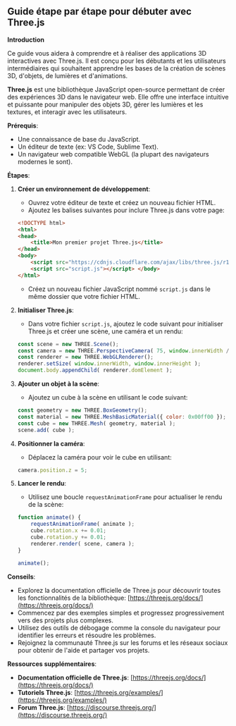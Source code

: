 ## Guide étape par étape pour débuter avec Three.js

**Introduction**

Ce guide vous aidera à comprendre et à réaliser des applications 3D interactives avec Three.js. Il est conçu pour les débutants et les utilisateurs intermédiaires qui souhaitent apprendre les bases de la création de scènes 3D, d'objets, de lumières et d'animations.

**Three.js** est une bibliothèque JavaScript open-source permettant de créer des expériences 3D dans le navigateur web. Elle offre une interface intuitive et puissante pour manipuler des objets 3D, gérer les lumières et les textures, et interagir avec les utilisateurs.

**Prérequis**:

* Une connaissance de base du JavaScript.
* Un éditeur de texte (ex: VS Code, Sublime Text).
* Un navigateur web compatible WebGL (la plupart des navigateurs modernes le sont).

**Étapes**:

1. **Créer un environnement de développement**:

   * Ouvrez votre éditeur de texte et créez un nouveau fichier HTML.
   * Ajoutez les balises suivantes pour inclure Three.js dans votre page:

   ```html
   <!DOCTYPE html>
   <html>
   <head>
       <title>Mon premier projet Three.js</title>
   </head>
   <body>
       <script src="https://cdnjs.cloudflare.com/ajax/libs/three.js/r128/three.min.js"></script>
       <script src="script.js"></script> </body>
   </html>
   ```

   * Créez un nouveau fichier JavaScript nommé `script.js` dans le même dossier que votre fichier HTML.

2. **Initialiser Three.js**:

   * Dans votre fichier `script.js`, ajoutez le code suivant pour initialiser Three.js et créer une scène, une caméra et un rendu:

   ```javascript
   const scene = new THREE.Scene();
   const camera = new THREE.PerspectiveCamera( 75, window.innerWidth / window.innerHeight, 0.1, 1000 );
   const renderer = new THREE.WebGLRenderer();
   renderer.setSize( window.innerWidth, window.innerHeight );
   document.body.appendChild( renderer.domElement );
   ```

3. **Ajouter un objet à la scène**:

   * Ajoutez un cube à la scène en utilisant le code suivant:

   ```javascript
   const geometry = new THREE.BoxGeometry();
   const material = new THREE.MeshBasicMaterial({ color: 0x00ff00 });
   const cube = new THREE.Mesh( geometry, material );
   scene.add( cube );
   ```

4. **Positionner la caméra**:

   * Déplacez la caméra pour voir le cube en utilisant:

   ```javascript
   camera.position.z = 5;
   ```

5. **Lancer le rendu**:

   * Utilisez une boucle `requestAnimationFrame` pour actualiser le rendu de la scène:

   ```javascript
   function animate() {
       requestAnimationFrame( animate );
       cube.rotation.x += 0.01;
       cube.rotation.y += 0.01;
       renderer.render( scene, camera );
   }

   animate();
   ```

**Conseils**:

* Explorez la documentation officielle de Three.js pour découvrir toutes les fonctionnalités de la bibliothèque: [https://threejs.org/docs/](https://threejs.org/docs/)
* Commencez par des exemples simples et progressez progressivement vers des projets plus complexes.
* Utilisez des outils de débogage comme la console du navigateur pour identifier les erreurs et résoudre les problèmes.
* Rejoignez la communauté Three.js sur les forums et les réseaux sociaux pour obtenir de l'aide et partager vos projets.

**Ressources supplémentaires**:

* **Documentation officielle de Three.js**: [https://threejs.org/docs/](https://threejs.org/docs/)
* **Tutoriels Three.js**: [https://threejs.org/examples/](https://threejs.org/examples/)
* **Forum Three.js**: [https://discourse.threejs.org/](https://discourse.threejs.org/)



